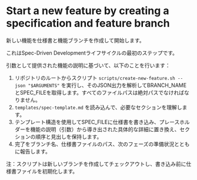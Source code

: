 # Start a new feature by creating a specification and feature branch

新しい機能を仕様書と機能ブランチを作成して開始します。

これはSpec-Driven Developmentライフサイクルの最初のステップです。

引数として提供された機能の説明に基づいて、以下のことを行います：

1. リポジトリのルートからスクリプト `scripts/create-new-feature.sh --json "$ARGUMENTS"` を実行し、そのJSON出力を解析してBRANCH_NAMEとSPEC_FILEを取得します。すべてのファイルパスは絶対パスでなければなりません。
2. `templates/spec-template.md` を読み込んで、必要なセクションを理解します。
3. テンプレート構造を使用してSPEC_FILEに仕様書を書き込み、プレースホルダーを機能の説明（引数）から導き出された具体的な詳細に置き換え、セクションの順序と見出しを保持します。
4. 完了をブランチ名、仕様書ファイルのパス、次のフェーズの準備状況とともに報告します。

注：スクリプトは新しいブランチを作成してチェックアウトし、書き込み前に仕様書ファイルを初期化します。

